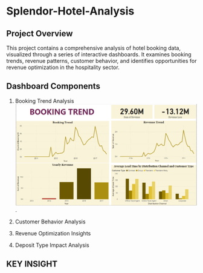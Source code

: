 # Splendor-Hotel-Analysis
## Project Overview
This project contains a comprehensive analysis of hotel booking data, visualized through a series of interactive dashboards. It examines booking trends, revenue patterns, customer behavior, and identifies opportunities for revenue optimization in the hospitality sector.

## Dashboard Components
1. Booking Trend Analysis
![Booking Trend.png](https://github.com/giftekpen/Splendor-Hotel-Analysis/blob/main/Booking%20Trend.png).






2. Customer Behavior Analysis




3. Revenue Optimization Insights




4. Deposit Type Impact Analysis

## KEY INSIGHT
